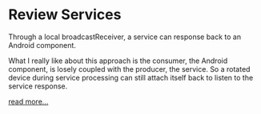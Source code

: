 # Review Services

Through a local broadcastReceiver, a service can response back to an Android component.

What I really like about this approach is the consumer, the Android component, is losely coupled with the producer, the service. So a rotated device during service processing can still attach itself back to listen to the service response.

[read more...](https://developer.android.com/guide/components/broadcasts.html)